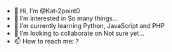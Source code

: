 - 👋 Hi, I’m @Kat-2point0
- 👀 I’m interested in So many things...
- 🌱 I’m currently learning Python, JavaScript and PHP
- 💞️ I’m looking to collaborate on Not sure yet...
- 📫 How to reach me: ?

<!---
Kat-2point0/Kat-2point0 is a ✨ special ✨ repository because its `README.md` (this file) appears on your GitHub profile.
You can click the Preview link to take a look at your changes.
--->
